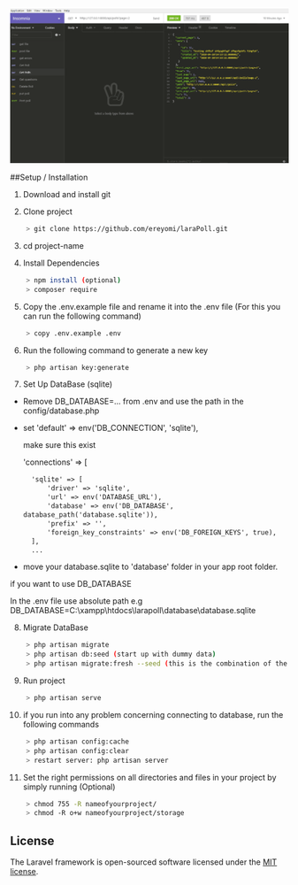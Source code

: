 ![LaraPoll demo](laraPoll.gif)

##Setup / Installation

1. Download and install git

2. Clone project

```bash
    > git clone https://github.com/ereyomi/laraPoll.git
```

3. cd project-name

4. Install Dependencies

```bash
    > npm install (optional)
    > composer require
```
5. Copy the .env.example file and rename it into the .env file (For this you can run the following command)

```bash
	> copy .env.example .env
```
6. Run the following command to generate a new key

```bash
	> php artisan key:generate
```
7. Set Up DataBase (sqlite)

- Remove DB_DATABASE=... from .env and use the path in the config/database.php
- set 'default' => env('DB_CONNECTION', 'sqlite'),

	make sure this exist
	
	'connections' => [

        'sqlite' => [
            'driver' => 'sqlite',
            'url' => env('DATABASE_URL'),
            'database' => env('DB_DATABASE', database_path('database.sqlite')),
            'prefix' => '',
            'foreign_key_constraints' => env('DB_FOREIGN_KEYS', true),
        ],
		...
		
- move your database.sqlite to 'database' folder in your app root folder.

if you want to use DB_DATABASE

In the .env file use absolute  path 
e.g
DB_DATABASE=C:\xampp\htdocs\larapoll\database\database.sqlite


8. Migrate DataBase

```bash
	> php artisan migrate
	> php artisan db:seed (start up with dummy data)
	> php artisan migrate:fresh --seed (this is the combination of the above commands)
```
9. Run project

```bash
    > php artisan serve 
```
10. if you run into any problem concerning connecting to database, run the following commands

```bash
	> php artisan config:cache
	> php artisan config:clear
	> restart server: php artisan server
```
11. Set the right permissions on all directories and files in your project by simply running (Optional)

```bash
	> chmod 755 -R nameofyourproject/
	> chmod -R o+w nameofyourproject/storage
```

## License

The Laravel framework is open-sourced software licensed under the [MIT license](https://opensource.org/licenses/MIT).
